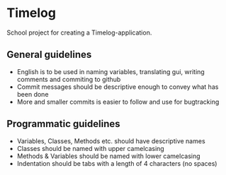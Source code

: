 Timelog
=======

School project for creating a Timelog-application.


General guidelines
------------------

-	English is to be used in naming variables, translating gui, writing comments and commiting to github
-	Commit messages should be descriptive enough to convey what has been done
-	More and smaller commits is easier to follow and use for bugtracking


Programmatic guidelines
-----------------------

-	Variables, Classes, Methods etc. should have descriptive names
-	Classes should be named with upper camelcasing
-	Methods & Variables should be named with lower camelcasing
-	Indentation should be tabs with a length of 4 characters (no spaces)



